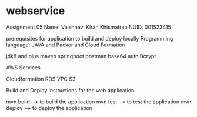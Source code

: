 # webservice

Assignment 05
Name: Vaishnavi Kiran Khismatrao
NUID: 001523415

prerequisites for application to build and deploy locally
Programming language: JAVA and Packer and Cloud Formation

jdk8 and plus
maven
springboot
postman
base64 auth
Bcrypt

AWS Services 

Cloudformation
RDS
VPC
S3

Build and Deploy instructions for the web application


mvn build --> to build the application
mvn test --> to test the application
mvn deploy --> to deploy the application
